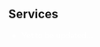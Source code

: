 ## Services

<ul style="color: white;">
  <li>Yet to be updated...</li>
</ul>

<!--
<ul>
  <li style="color: blue;">Yet to be updated...</li>
</ul>


<!--<ul style="list-style-position: inside; padding-left: 1em;">
  <li style="color: blue; position: relative; list-style: none;">
    <span style="color: white; position: absolute; left: -1em;">•</span>
    Yet to be updated...
  </li>
</ul>

<!--
<p style="color: blue;">Yet to be updated...</p>

<!--
<h4 style="margin:0 10px 0;">Conference Reviewers</h4>

<ul style="margin:0 0 5px;">
  <li><a href="http://cvpr2023.thecvf.com/"><autocolor>IEEE/CVF Conference on Computer Vision and Pattern Recognition (CVPR) 2021-2023</autocolor></a></li>
  <li><a href="http://iccv2021.thecvf.com/"><autocolor>IEEE/CVF International Conference on Computer Vision (ICCV) 2021</autocolor></a></li>
  <li><a href="https://eccv2022.ecva.net/"><autocolor>European Conference on Computer Vision (ECCV) 2022</autocolor></a></li>
</ul>

<h4 style="margin:0 10px 0;">Journal Reviewers</h4>

<ul style="margin:0 0 20px;">
  <li><a href="https://www.computer.org/csdl/journal/tp"><autocolor>IEEE Transactions on Pattern Analysis and Machine Intelligence (TPAMI)</autocolor></a></li>
  <li><a href="https://www.springer.com/journal/11263"><autocolor>International Journal of Computer Vision (IJCV)</autocolor></a></li>
</ul>
-->

